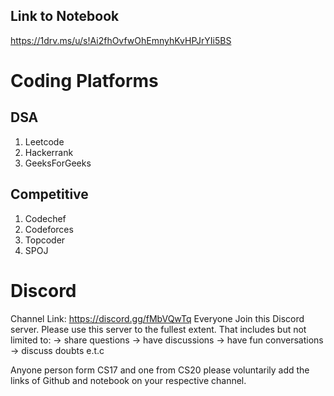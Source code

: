 ## Link to Notebook
https://1drv.ms/u/s!Ai2fhOvfwOhEmnyhKvHPJrYIi5BS


# Coding Platforms

## DSA
1. Leetcode
2. Hackerrank
3. GeeksForGeeks

## Competitive
1. Codechef
2. Codeforces
3. Topcoder
4. SPOJ

# Discord
Channel Link: https://discord.gg/fMbVQwTq
Everyone Join this Discord server. Please use this server to the fullest extent. That includes but not limited to:
-> share questions
-> have discussions
-> have fun conversations
-> discuss doubts
e.t.c

Anyone person form CS17 and one from CS20 please voluntarily add the links of Github and notebook on your respective channel.